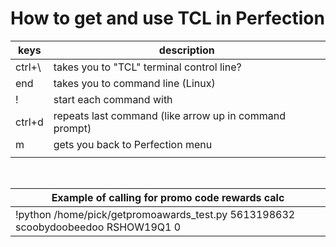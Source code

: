 
# How to get and use TCL in Perfection

|keys|description|
|---|---|
|ctrl+\ | takes you to "TCL" terminal control line? |
| end | takes you to command line (Linux) |
| ! | start each command with |
| ctrl+d | repeats last command (like arrow up in command prompt) |
| m | gets you back to Perfection menu |
|||
</br>

|Example of calling for promo code rewards calc|
|---|
|!python /home/pick/getpromoawards_test.py 5613198632 scoobydoobeedoo RSHOW19Q1 0|